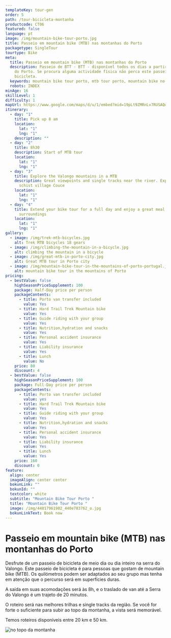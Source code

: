 ```yaml
---
templateKey: tour-gen
order: 5
path: /tour-bicicleta-montanha
productcode: CT06
featured: false
language: pt
image: /img/mountain-bike-tour-porto.jpg
title: Passeio em mountain bike (MTB) nas montanhas do Porto
packagetype: SingleTour
tourtype: Bike
meta:
  title: Passeio em mountain bike (MTB) nas montanhas do Porto
  description: Passeio de BTT - BTT - disponível todos os dias a partir da cidade
    do Porto. Se procura alguma actividade física não perca este passeio de
    bicicleta.
  keywords: mountain bike tour porto, mtb tour porto, mountain bike no porto
  robots: INDEX
minAge: 16
skillLevel: 1
difficulty: 1
mapUrl: https://www.google.com/maps/d/u/1/embed?mid=19pLt9ZMRnLv7RUSAQqpybO9X-oNSSOhV
itinerary:
  - day: "1"
    title: Pick up 8 am
    location:
      lat: "1"
      lng: "1"
    description: ""
  - day: "2"
    title: 8h30
    description: Start of MTB tour
    location:
      lat: "1"
      lng: "1"
  - day: "3"
    title: Explore the Valongo mountains in a MTB
    description: Great viewpoints and single tracks near the river. Explore the
      schist village Couce
    location:
      lat: "1"
      lng: "1"
  - day: "4"
    title: Extend your bike tour for a full day and enjoy a great meal in Valongo
      surroundings
    location:
      lat: "1"
      lng: "1"
gallery:
  - image: /img/trek-mtb-bicycles.jpg
    alt: Trek MTB bicycles 18 gears
  - image: /img/climbing-the-mountain-in-a-bicycle.jpg
    alt: climbing the mountain in a bicycle
  - image: /img/great-mtb-in-porto-city.jpg
    alt: Great MTB tour in Porto city
  - image: /img/mountain-bike-tour-in-the-mountains-of-porto-portugal.jpg
    alt: mountain bike tour in the mountains of Porto
pricing:
  - bestValue: false
    highSeasonPriceSupplement: 100
    package: Half-Day price per person
    packageContents:
      - title: Porto van transfer included
        value: Yes
      - title: Hard Trail Trek Mountain bike
        value: Yes
      - title: Guide riding with your group
        value: Yes
      - title: Nutrition,hydration and snacks
        value: Yes
      - title: Personal accident insurance
        value: Yes
      - title: Liability insurance
        value: Yes
      - title: Lunch
        value: No
    price: 80
    discount: 4
  - bestValue: false
    highSeasonPriceSupplement: 100
    package: Full-Day price per person
    packageContents:
      - title: Porto van transfer included
        value: yes
      - title: Hard Trail Trek Mountain bike
        value: Yes
      - title: Guide riding with your group
        value: Yes
      - title: Nutrition,hydration and snacks
        value: Yes
      - title: Personal accident insurance
        value: Yes
      - title: Liability insurance
        value: Yes
      - title: Lunch
        value: Yes
    price: 160
    discount: 0
feature:
  align: center
  imageAlign: center center
  bokunLink: ""
  bokunId: ""
  textcolor: white
  subtitle: "Mountain Bike Tour Porto "
  title: "Mountain Bike Tour Porto "
  image: /img/44817961982_440e783762_o.jpg
  bokunLinkText: Book now
---
```

# Passeio em mountain bike (MTB) nas montanhas do Porto

Desfrute de um passeio de bicicleta de meio dia ou dia inteiro na serra do Valongo. Este passeio de bicicleta é para pessoas que gostam de mountain bike (MTB). Os quilómetros podem ser adaptados ao seu grupo mas tenha em atenção que o percurso será em superfícies duras.

A saída em suas acomodações será às 8h, e o traslado de van até a Serra do Valongo é um trajeto de 20 minutos.

O roteiro será nas melhores trilhas e single tracks da região. Se você for forte o suficiente para subir ao topo da montanha, a vista será memorável.

Temos roteiros disponíveis entre 20 km e 50 km.

![no topo da montanha](/img/mtb-tour-top-of-the-mountain.jpg "tour de MTB no Porto em Portugal")